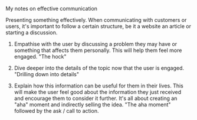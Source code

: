 My notes on effective communication<!--more-->

Presenting something effectively. When communicating with customers or users, it's important to follow a certain structure, be it a website an article or starting a discussion.

1. Empathise with the user by discussing a problem they may have or something that affects them personally. This will help them feel more engaged. "The hock"

2. Dive deeper into the details of the topic now that the user is engaged. "Drilling down into details"

3. Explain how this information can be useful for them in their lives. This will make the user feel good about the information they just received and encourage them to consider it further. It's all about creating an "aha" moment and indirectly selling the idea. "The aha moment" followed by the ask / call to action.
